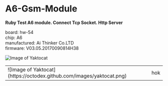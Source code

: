 # A6-Gsm-Module
**Ruby Test A6 module. Connect Tcp Socket. Http Server**

board: hw-54<br/>
chip: A6 <br/>
manufactured: Ai Thinker Co.LTD<br/>
firmware: V03.05.20170090814H38<br/>

![Image of Yaktocat](https://octodex.github.com/images/yaktocat.png)

<table>
<tr>
<td>
![Image of Yaktocat](https://octodex.github.com/images/yaktocat.png)
</td>
<td>hok</td>
</tr>
</table>